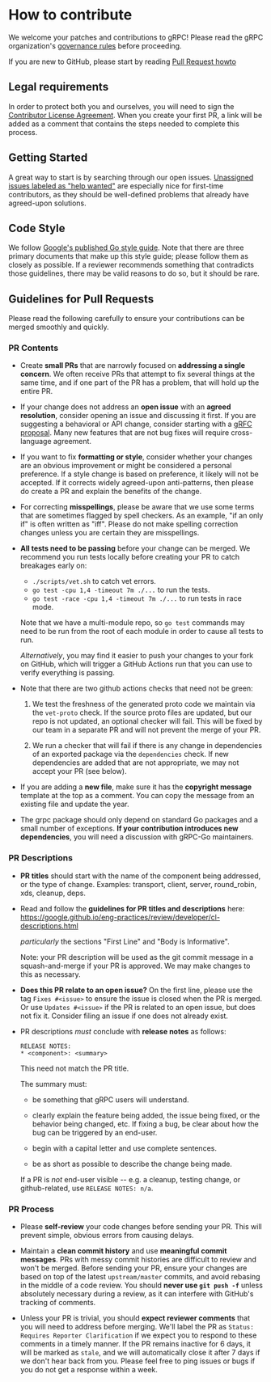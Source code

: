 # How to contribute

We welcome your patches and contributions to gRPC! Please read the gRPC
organization's [governance
rules](https://github.com/grpc/grpc-community/blob/master/governance.md) before
proceeding.

If you are new to GitHub, please start by reading [Pull Request howto](https://help.github.com/articles/about-pull-requests/)

## Legal requirements

In order to protect both you and ourselves, you will need to sign the
[Contributor License
Agreement](https://identity.linuxfoundation.org/projects/cncf). When you create
your first PR, a link will be added as a comment that contains the steps needed
to complete this process.

## Getting Started

A great way to start is by searching through our open issues. [Unassigned issues
labeled as "help
wanted"](https://github.com/grpc/grpc-go/issues?q=sort%3Aupdated-desc%20is%3Aissue%20is%3Aopen%20label%3A%22Status%3A%20Help%20Wanted%22%20no%3Aassignee)
are especially nice for first-time contributors, as they should be well-defined
problems that already have agreed-upon solutions.

## Code Style

We follow [Google's published Go style
guide](https://google.github.io/styleguide/go/). Note that there are three
primary documents that make up this style guide; please follow them as closely
as possible. If a reviewer recommends something that contradicts those
guidelines, there may be valid reasons to do so, but it should be rare.

## Guidelines for Pull Requests

Please read the following carefully to ensure your contributions can be merged
smoothly and quickly.

### PR Contents

- Create **small PRs** that are narrowly focused on **addressing a single
  concern**. We often receive PRs that attempt to fix several things at the same
  time, and if one part of the PR has a problem, that will hold up the entire
  PR.

- If your change does not address an **open issue** with an **agreed
  resolution**, consider opening an issue and discussing it first. If you are
  suggesting a behavioral or API change, consider starting with a [gRFC
  proposal](https://github.com/grpc/proposal). Many new features that are not
  bug fixes will require cross-language agreement.

- If you want to fix **formatting or style**, consider whether your changes are
  an obvious improvement or might be considered a personal preference. If a
  style change is based on preference, it likely will not be accepted. If it
  corrects widely agreed-upon anti-patterns, then please do create a PR and
  explain the benefits of the change.

- For correcting **misspellings**, please be aware that we use some terms that
  are sometimes flagged by spell checkers. As an example, "if an only if" is
  often written as "iff". Please do not make spelling correction changes unless
  you are certain they are misspellings.

- **All tests need to be passing** before your change can be merged. We
  recommend you run tests locally before creating your PR to catch breakages
  early on:

  - `./scripts/vet.sh` to catch vet errors.
  - `go test -cpu 1,4 -timeout 7m ./...` to run the tests.
  - `go test -race -cpu 1,4 -timeout 7m ./...` to run tests in race mode.

  Note that we have a multi-module repo, so `go test` commands may need to be
  run from the root of each module in order to cause all tests to run.

  *Alternatively*, you may find it easier to push your changes to your fork on
  GitHub, which will trigger a GitHub Actions run that you can use to verify
  everything is passing.

- Note that there are two github actions checks that need not be green:

  1. We test the freshness of the generated proto code we maintain via the
     `vet-proto` check. If the source proto files are updated, but our repo is
     not updated, an optional checker will fail. This will be fixed by our team
     in a separate PR and will not prevent the merge of your PR.

  2. We run a checker that will fail if there is any change in dependencies of
     an exported package via the `dependencies` check. If new dependencies are
     added that are not appropriate, we may not accept your PR (see below).

- If you are adding a **new file**, make sure it has the **copyright message**
  template at the top as a comment. You can copy the message from an existing
  file and update the year.

- The grpc package should only depend on standard Go packages and a small number
  of exceptions. **If your contribution introduces new dependencies**, you will
  need a discussion with gRPC-Go maintainers.

### PR Descriptions

- **PR titles** should start with the name of the component being addressed, or
  the type of change. Examples: transport, client, server, round_robin, xds,
  cleanup, deps.

- Read and follow the **guidelines for PR titles and descriptions** here:
  https://google.github.io/eng-practices/review/developer/cl-descriptions.html

  *particularly* the sections "First Line" and "Body is Informative".

  Note: your PR description will be used as the git commit message in a
  squash-and-merge if your PR is approved. We may make changes to this as
  necessary.

- **Does this PR relate to an open issue?** On the first line, please use the
  tag `Fixes #<issue>` to ensure the issue is closed when the PR is merged. Or
  use `Updates #<issue>` if the PR is related to an open issue, but does not fix
  it.  Consider filing an issue if one does not already exist.

- PR descriptions *must* conclude with **release notes** as follows:

  ```
  RELEASE NOTES:
  * <component>: <summary>
  ```

  This need not match the PR title.

  The summary must:

  * be something that gRPC users will understand.

  * clearly explain the feature being added, the issue being fixed, or the
    behavior being changed, etc. If fixing a bug, be clear about how the bug
    can be triggered by an end-user.

  * begin with a capital letter and use complete sentences.

  * be as short as possible to describe the change being made.

  If a PR is *not* end-user visible -- e.g. a cleanup, testing change, or
  github-related, use `RELEASE NOTES: n/a`.

### PR Process

- Please **self-review** your code changes before sending your PR.  This will
  prevent simple, obvious errors from causing delays.

- Maintain a **clean commit history** and use **meaningful commit messages**.
  PRs with messy commit histories are difficult to review and won't be merged.
  Before sending your PR, ensure your changes are based on top of the latest
  `upstream/master` commits, and avoid rebasing in the middle of a code review.
  You should **never use `git push -f`** unless absolutely necessary during a
  review, as it can interfere with GitHub's tracking of comments.

- Unless your PR is trivial, you should **expect reviewer comments** that you
  will need to address before merging. We'll label the PR as `Status: Requires
  Reporter Clarification` if we expect you to respond to these comments in a
  timely manner. If the PR remains inactive for 6 days, it will be marked as
  `stale`, and we will automatically close it after 7 days if we don't hear back
  from you. Please feel free to ping issues or bugs if you do not get a response
  within a week.
